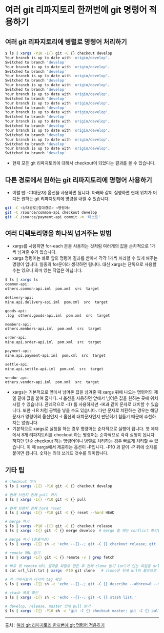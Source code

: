 # 여러 git 리파지토리 한꺼번에 git 명령어 적용하기

## 여러 git 리파지토리에 병렬로 명령어 처리하기
```bash
$ ls | xargs -P10 -I{} git -C {} checkout develop
Your branch is up to date with 'origin/develop'.
Switched to branch 'develop'
Your branch is up to date with 'origin/develop'.
Switched to branch 'develop'
Your branch is up to date with 'origin/develop'.
Switched to branch 'develop'
Your branch is up to date with 'origin/develop'.
Switched to branch 'develop'
Your branch is up to date with 'origin/develop'.
Switched to branch 'develop'
Your branch is up to date with 'origin/develop'.
Switched to branch 'develop'
Your branch is up to date with 'origin/develop'.
Switched to branch 'develop'
Your branch is up to date with 'origin/develop'.
Switched to branch 'develop'
Your branch is up to date with 'origin/develop'.
Switched to branch 'develop'
Your branch is up to date with 'origin/develop'.
Switched to branch 'develop'
Your branch is up to date with 'origin/develop'.
Switched to branch 'develop'
```
- 현재 모든 git 리파지토리에 대해서 checkout이 되었다는 결과를 볼 수 있습니다.  

## 다른 경로에서 원하는 git 리파지토리에 명령어 사용하기
- 이럴 땐 -C(대문자) 옵션을 사용하면 됩니다. 아래와 같이 실행하면 현재 위치가 어디든 원하는 git 리파지토리에 명령을 내릴 수 있습니다.
```bash
git -C <상대경로|절대경로> <명령어>
git -C /source/common-api checkout develop
git -C /source/payment-api commit -m '테스트'
```

## 여러 디렉토리명을 하나씩 넘겨주는 방법
- xargs를 사용하면 for-each 문을 사용하는 것처럼 여러개의 값을 순차적으로 1개씩 넘겨줄 수가 있습니다.  
- xargs 명령어는 바로 앞의 명령어 결과를 받아서 각각 1개씩 처리할 수 있게 해주는 명령어 입니다. 일종의 for문이라 생각하면 됩니다. 대신 xargs는 단독으로 사용할 수는 있으나 의미 있는 작업은 아닙니다.
```bash
$ ls | xargs ls
common-api:
others.common-api.iml  pom.xml  src  target

delivery-api:
mine.api.delivery-api.iml  pom.xml  src  target

goods-api:
.log  others.goods-api.iml  pom.xml  src  target

members-api:
others.members-api.iml  pom.xml  src  target

order-api:
mine.api.order-api.iml  pom.xml  src  target

payment-api:
mine.api.payment-api.iml  pom.xml  src  target

settle-api:
mine.api.settle-api.iml  pom.xml  src  target

vendor-api:
others.vendor-api.iml  pom.xml  src  target
```
- xargs는 기본적으로 앞에서 넘어온 값을 넘겨줄 때 xargs 뒤에 나오는 명령어의 제일 끝에 값을 붙여 줍니다. -I 옵션을 사용하면 앞에서 넘어온 값을 원하는 곳에 위치시킬 수 있습니다. 관례적으로 -I{} 를 사용하지만 -IK과 같이 문자로 대치할 수 있습니다. 또한 -I R 처럼 공백을 넣을 수도 있습니다. 다만 문자로 치환하는 경우는 해당 문자가 명령어의 옵션인지 -I 옵션의 대치문자인지 판단히기 힘들기 때문에 추천하지는 않습니다. 
- 기본적으로 xargs로 실행을 하는 경우 명령어는 순차적으로 실행이 됩니다. 첫 예제에서 8개 리파지토리를 checkout 하는 명령어는 순차적으로 각각 실행이 됩니다. 하지만 단순 checkout 하는 명령어이니 병렬로 처리하는 경우 빠르게 처리할 수 있습니다. 이 때 xargs에서 제공하는 옵션이 -P입니다. -P10 과 같이 -P 뒤에 숫자를 붙이면 됩니다. 숫자는 최대 쓰레드 갯수를 의미합니다.

## 기타 팁
```bash
# checkout 하기
$ ls | xargs -I{} -P10 git -C {} checkout develop

# 현재 브랜치 전체 pull 하기
$ ls | xargs -I{} -P10 git -C {} pull

# 현재 브랜치 전체 hard reset
$ ls | xargs -I{} -P10 git -C {} reset --hard HEAD

# merge 하기
$ ls | xargs -P10 -I{} git -C {} checkout release
$ ls | xargs -I{} git -C {} merge develop  # merge 할 때는 conflict 확인을 위해 -P 옵션을 사용하지 않음

# merge 하기 (한줄버전)
$ ls | xargs -I{} sh -c 'echo --{}--; git -C {} checkout release; git -C {} merge develop;'

# remote URL 얻기
$ ls | xargs -I{} git -C {} remote -v | grep fetch

# 바로 위 remote URL 결과를 파일로 만든 후 전체 clone 받기 (url이 있는 파일을 url_list.txt라 가정)
$ cat url_list.txt | xargs -P10 git clone   # clone은 뒤에 url이 붙으므로 -I 옵션이 필요 없음 

# 각 리파지토리 마지막 tag 확인
$ ls | xargs -I{} sh -c 'echo --{}--; git -C {} describe --abbrev=0 --tag;'

# stash 목록 확인
$ ls | xargs -I{} sh -c 'echo --{}--; git -C {} stash list;'

# develop, release, master 전체 pull 받기
$ ls | xargs -I{} -P10 sh -c 'git -C {} checkout master; git -C {} pull; git -C {} checkout release; git -C {} pull; git -C {} checkout develop; git -C {} pull;'
```

---
출처 : [여러 git 리파지토리 한꺼번에 git 명령어 적용하기](http://tech.javacafe.io/2018/12/15/%EC%97%AC%EB%9F%AC_git_%EB%A6%AC%ED%8C%8C%EC%A7%80%ED%86%A0%EB%A6%AC_%ED%95%9C%EA%BA%BC%EB%B2%88%EC%97%90_git_%EB%AA%85%EB%A0%B9%EC%96%B4_%EC%A0%81%EC%9A%A9%ED%95%98%EA%B8%B0/)
